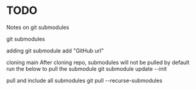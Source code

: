 # TODO

Notes on git submodules

git submodules

adding
git submodule add "GitHub url"

cloning main
After cloning repo, submodules will not be pulled by default
run the below to pull the submodule
	git submodule update --init

pull and include all submodules
	git pull --recurse-submodules